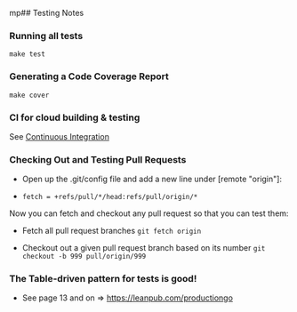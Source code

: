 mp## Testing Notes

### Running all tests

`make test`

### Generating a Code Coverage Report
`make cover`

### CI for cloud building & testing
See [Continuous Integration](ci.md)


### Checking Out and Testing Pull Requests

- Open up the .git/config file and add a new line under [remote "origin"]:

- ```fetch = +refs/pull/*/head:refs/pull/origin/*```

Now you can fetch and checkout any pull request so that you can test them:

- Fetch all pull request branches
```git fetch origin```

- Checkout out a given pull request branch based on its number
```git checkout -b 999 pull/origin/999```


### The Table-driven pattern for tests is good!
- See page 13 and on => https://leanpub.com/productiongo
